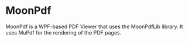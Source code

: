 MoonPdf
=======

MoonPdf is a WPF-based PDF Viewer that uses the MoonPdfLib library.
It uses MuPdf for the rendering of the PDF pages.
